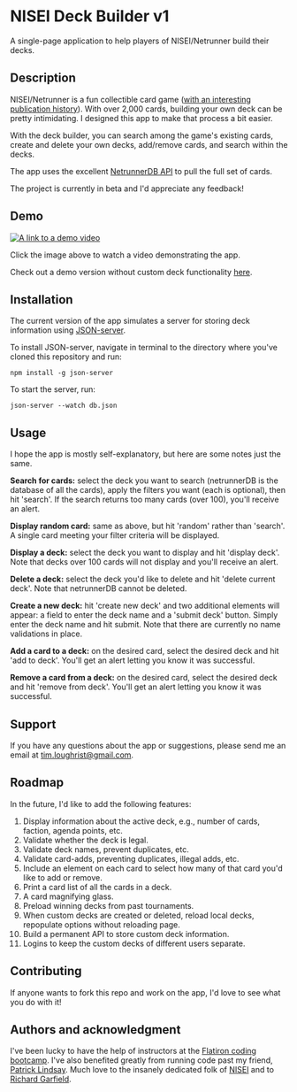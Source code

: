 # NISEI Deck Builder v1
A single-page application to help players of NISEI/Netrunner build their decks. 

## Description
NISEI/Netrunner is a fun collectible card game ([with an interesting publication history](https://spritesanddice.com/features/project-nisei-and-future-netrunner/)). With over 2,000 cards, building your own deck can be pretty intimidating. I designed this app to make that process a bit easier.

With the deck builder, you can search among the game's existing cards, create and delete your own decks, add/remove cards, and search within the decks.

The app uses the excellent [NetrunnerDB API](https://netrunnerdb.com/api/2.0/doc) to pull the full set of cards.

The project is currently in beta and I'd appreciate any feedback!

## Demo
[![A link to a demo video](https://timloughrist.files.wordpress.com/2022/09/ksnip_20220902-144258.png)](https://youtu.be/e5T7n_SJtcU)

Click the image above to watch a video demonstrating the app.

Check out a demo version without custom deck functionality [here](https://tloughrist.github.io/phase-1-project/).

## Installation
The current version of the app simulates a server for storing deck information using [JSON-server](https://www.npmjs.com/package/json-server).

To install JSON-server, navigate in terminal to the directory where you've cloned this repository and run:
```
npm install -g json-server
```
To start the server, run:
```
json-server --watch db.json
```

## Usage
I hope the app is mostly self-explanatory, but here are some notes just the same.

**Search for cards:** select the deck you want to search (netrunnerDB is the database of all the cards), apply the filters you want (each is optional), then hit 'search'. If the search returns too many cards (over 100), you'll receive an alert.

**Display random card:** same as above, but hit 'random' rather than 'search'. A single card meeting your filter criteria will be displayed.

**Display a deck:** select the deck you want to display and hit 'display deck'. Note that decks over 100 cards will not display and you'll receive an alert.

**Delete a deck:** select the deck you'd like to delete and hit 'delete current deck'. Note that netrunnerDB cannot be deleted.

**Create a new deck:** hit 'create new deck' and two additional elements will appear: a field to enter the deck name and a 'submit deck' button. Simply enter the deck name and hit submit. Note that there are currently no name validations in place.

**Add a card to a deck:** on the desired card, select the desired deck and hit 'add to deck'. You'll get an alert letting you know it was successful.

**Remove a card from a deck:** on the desired card, select the desired deck and hit 'remove from deck'. You'll get an alert letting you know it was successful.

## Support
If you have any questions about the app or suggestions, please send me an email at tim.loughrist@gmail.com.

## Roadmap
In the future, I'd like to add the following features:

1. Display information about the active deck, e.g., number of cards, faction, agenda points, etc.
2. Validate whether the deck is legal.
3. Validate deck names, prevent duplicates, etc.
4. Validate card-adds, preventing duplicates, illegal adds, etc.
5. Include an element on each card to select how many of that card you'd like to add or remove.
6. Print a card list of all the cards in a deck.
7. A card magnifying glass.
8. Preload winning decks from past tournaments.
9. When custom decks are created or deleted, reload local decks, repopulate options without reloading page.
10. Build a permanent API to store custom deck information.
11. Logins to keep the custom decks of different users separate.

## Contributing
If anyone wants to fork this repo and work on the app, I'd love to see what you do with it!

## Authors and acknowledgment
I've been lucky to have the help of instructors at the [Flatiron coding bootcamp](https://flatironschool.com/welcome-to-flatiron-school/?utm_source=Google&utm_medium=ppc&utm_campaign=12728169833&utm_content=127574232664&utm_term=flatiron&uqaid=513747011248&CjwKCAjwsMGYBhAEEiwAGUXJafADpgJFbJ4--7MTNBIDgpVzlW_ojAyku7GlAFULzRS0BW5RBpdGFBoCjNEQAvD_BwE&gclid=CjwKCAjwsMGYBhAEEiwAGUXJafADpgJFbJ4--7MTNBIDgpVzlW_ojAyku7GlAFULzRS0BW5RBpdGFBoCjNEQAvD_BwE). I've also benefited greatly from running code past my friend, [Patrick Lindsay](https://www.linkedin.com/in/thomaspatricklindsay/). Much love to the insanely dedicated folk of [NISEI](https://nisei.net/) and to [Richard Garfield](https://en.wikipedia.org/wiki/Richard_Garfield).